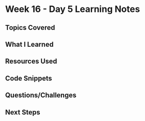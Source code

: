 # Week 16 - Day 5 Learning Notes

## Topics Covered

## What I Learned

## Resources Used

## Code Snippets

## Questions/Challenges

## Next Steps
